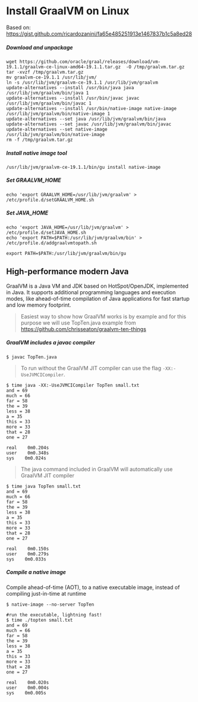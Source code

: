 # Install GraalVM on Linux
Based on: https://gist.github.com/ricardozanini/fa65e485251913e1467837b1c5a8ed28
##### Download and unpackage
```
wget https://github.com/oracle/graal/releases/download/vm-19.1.1/graalvm-ce-linux-amd64-19.1.1.tar.gz  -O /tmp/graalvm.tar.gz
tar -xvzf /tmp/graalvm.tar.gz 
mv graalvm-ce-19.1.1 /usr/lib/jvm/
ln -s /usr/lib/jvm/graalvm-ce-19.1.1 /usr/lib/jvm/graalvm
update-alternatives --install /usr/bin/java java /usr/lib/jvm/graalvm/bin/java 1
update-alternatives --install /usr/bin/javac javac /usr/lib/jvm/graalvm/bin/javac 1
update-alternatives --install /usr/bin/native-image native-image /usr/lib/jvm/graalvm/bin/native-image 1
update-alternatives --set java /usr/lib/jvm/graalvm/bin/java
update-alternatives --set javac /usr/lib/jvm/graalvm/bin/javac
update-alternatives --set native-image /usr/lib/jvm/graalvm/bin/native-image
rm -f /tmp/graalvm.tar.gz
```
##### Install native image tool
```
/usr/lib/jvm/graalvm-ce-19.1.1/bin/gu install native-image
```

##### Set GRAALVM_HOME
```
echo 'export GRAALVM_HOME=/usr/lib/jvm/graalvm' > /etc/profile.d/setGRAALVM_HOME.sh
```
##### Set JAVA_HOME
```
echo 'export JAVA_HOME=/usr/lib/jvm/graalvm' > /etc/profile.d/setJAVA_HOME.sh
echo 'export PATH=$PATH:/usr/lib/jvm/graalvm/bin' > /etc/profile.d/addgraalvmtopath.sh

export PATH=$PATH:/usr/lib/jvm/graalvm/bin/gu
```

## High-performance modern Java
GraalVM is a Java VM and JDK based on HotSpot/OpenJDK, implemented in Java. It supports additional programming languages and execution modes, like ahead-of-time compilation of Java applications for fast startup and low memory footprint.

> Easiest way to show how GraalVM works is by example and for this purpose we will use TopTen.java example from
https://github.com/chrisseaton/graalvm-ten-things

##### GraalVM includes a javac compiler
```
$ javac TopTen.java
```
> To run without the GraalVM JIT compiler can use the flag `-XX:-UseJVMCICompiler`. 
```
$ time java -XX:-UseJVMCICompiler TopTen small.txt
and = 69
much = 66
far = 58
the = 39
less = 38
a = 35
this = 33
more = 33
that = 28
one = 27

real    0m0.204s
user    0m0.348s
sys    0m0.024s
```
> The java command included in GraalVM will automatically use GraalVM JIT compiler
```
$ time java TopTen small.txt
and = 69
much = 66
far = 58
the = 39
less = 38
a = 35
this = 33
more = 33
that = 28
one = 27

real    0m0.150s
user    0m0.279s
sys    0m0.033s
```
##### Compile a native image
Compile ahead-of-time (AOT), to a native executable image, instead of compiling just-in-time at runtime
```
$ native-image --no-server TopTen

#run the executable, lightning fast!
$ time ./topten small.txt
and = 69
much = 66
far = 58
the = 39
less = 38
a = 35
this = 33
more = 33
that = 28
one = 27

real    0m0.020s
user    0m0.004s
sys    0m0.005s
```